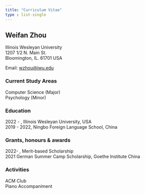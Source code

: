 ```yaml
---
title: "Curriculum Vitae"
type : list-single
---
```


## Weifan Zhou
Illinois Wesleyan University  
1207 1/2 N. Main St.  
Bloomington, IL. 61701 USA  

Email: wzhou@iwu.edu

### Current Study Areas
Computer Science (Major)   
Psychology (Minor)

### Education
2022 - , Illinois Wesleyan University, USA  
2019 - 2022, Ningbo Foreign Language School, China  

### Grants, honours & awards
2022- , Merit-based Scholarship  
2021 German Summer Camp Scholarship, Goethe Institute China

### Activities
ACM Club    
Piano Accompaniment